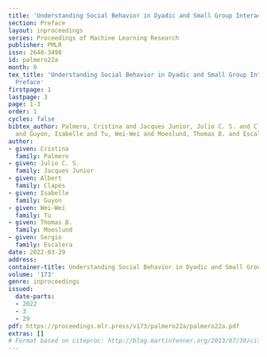 ```yaml
---
title: 'Understanding Social Behavior in Dyadic and Small Group Interactions: Preface'
section: Preface
layout: inproceedings
series: Proceedings of Machine Learning Research
publisher: PMLR
issn: 2640-3498
id: palmero22a
month: 0
tex_title: 'Understanding Social Behavior in Dyadic and Small Group Interactions:
  Preface'
firstpage: 1
lastpage: 3
page: 1-3
order: 1
cycles: false
bibtex_author: Palmero, Cristina and Jacques Junior, Julio C. S. and Clap{\'e}s, Albert
  and Guyon, Isabelle and Tu, Wei-Wei and Moeslund, Thomas B. and Escalera, Sergio
author:
- given: Cristina
  family: Palmero
- given: Julio C. S.
  family: Jacques Junior
- given: Albert
  family: Clapés
- given: Isabelle
  family: Guyon
- given: Wei-Wei
  family: Tu
- given: Thomas B.
  family: Moeslund
- given: Sergio
  family: Escalera
date: 2022-03-29
address:
container-title: Understanding Social Behavior in Dyadic and Small Group Interactions
volume: '173'
genre: inproceedings
issued:
  date-parts:
  - 2022
  - 3
  - 29
pdf: https://proceedings.mlr.press/v173/palmero22a/palmero22a.pdf
extras: []
# Format based on citeproc: http://blog.martinfenner.org/2013/07/30/citeproc-yaml-for-bibliographies/
---
```

